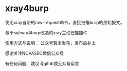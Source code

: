 # xray4burp
使用xray自带的raw-request命令，直接扫描burp的原始报文。


基于sqlmap4burp改造的xray主动扫描插件

使用方式与说明： 公众号暂未发布，发布后补上


感谢关注NOVASEC微信公众号

有任何问题、建议请githb或公众号留言
